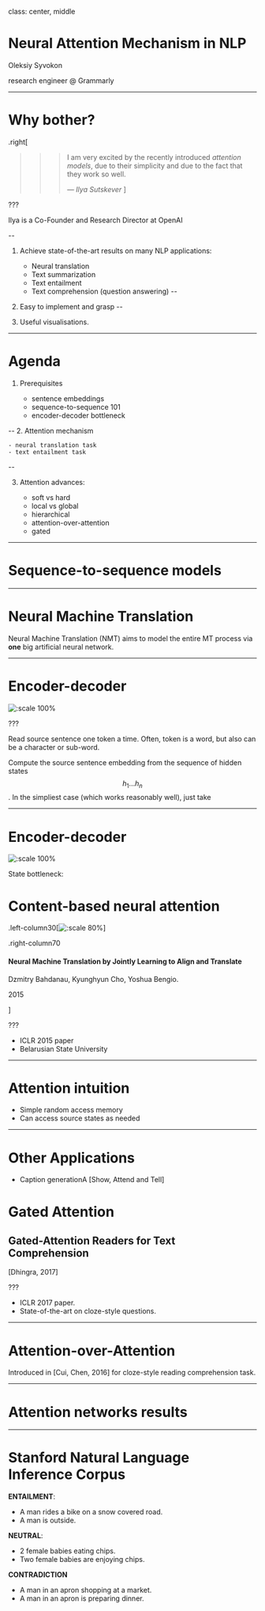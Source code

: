 
class: center, middle

# Neural Attention Mechanism in NLP

Oleksiy Syvokon

research engineer @ Grammarly

---

# Why bother?

.right[
>>> I am very excited by the recently introduced
>>> *attention models*, due to their simplicity and due to
>>> the fact that they work so well.
>>>
>>> — <cite>Ilya Sutskever</cite>
]

???

Ilya is a Co-Founder and Research Director at OpenAI

--
1. Achieve state-of-the-art results on many NLP applications:

    * Neural translation
    * Text summarization
    * Text entailment
    * Text comprehension (question answering)
--

2. Easy to implement and grasp
--

3. Useful visualisations.


---

# Agenda

1. Prerequisites

    - sentence embeddings
    - sequence-to-sequence 101
    - encoder-decoder bottleneck

--
2. Attention mechanism

    - neural translation task
    - text entailment task
--

3. Attention advances:

    - soft vs hard
    - local vs global
    - hierarchical
    - attention-over-attention
    - gated

---

# Sequence-to-sequence models


---

# Neural Machine Translation

Neural Machine Translation (NMT) aims to model the
entire MT process via **one** big artificial neural
network.

---

# Encoder-decoder

![:scale 100%](img/encoder-decoder.png)


???

Read source sentence one token a time. Often, token is a word,
but also can be a character or sub-word.

Compute the source sentence embedding from the sequence of hidden states
$$h_1 ... h_n$$.
In the simpliest case (which works reasonably well), just take

---

# Encoder-decoder

![:scale 100%](img/encoder-decoder.png)

State bottleneck: 

# Content-based neural attention


.left-column30[![:scale 80%](img/bahdanau.jpeg)]

.right-column70
#### Neural Machine Translation by Jointly Learning to Align and Translate

Dzmitry Bahdanau, Kyunghyun Cho, Yoshua Bengio.

2015

]

???

* ICLR 2015 paper
* Belarusian State University

---

# Attention intuition

* Simple random access memory
* Can access source states as needed


---

# Other Applications

* Caption generationA [Show, Attend and Tell]


# Gated Attention

## Gated-Attention Readers for Text Comprehension

[Dhingra, 2017]

???

* ICLR 2017 paper.
* State-of-the-art on cloze-style questions.


---

# Attention-over-Attention

Introduced in [Cui, Chen, 2016] for cloze-style
reading comprehension task.


---

# Attention networks results


---

# Stanford Natural Language Inference Corpus

**ENTAILMENT**:
  * A man rides a bike on a snow covered road.
  * A man is outside.


**NEUTRAL**:
  * 2 female babies eating chips.
  * Two female babies are enjoying chips.


**CONTRADICTION**
  * A man in an apron shopping at a market.
  * A man in an apron is preparing dinner.
